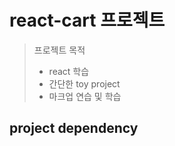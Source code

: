 # react-cart 프로젝트

> 프로젝트 목적
> - react 학습
> - 간단한 toy project
> - 마크업 연습 및 학습


## project dependency

